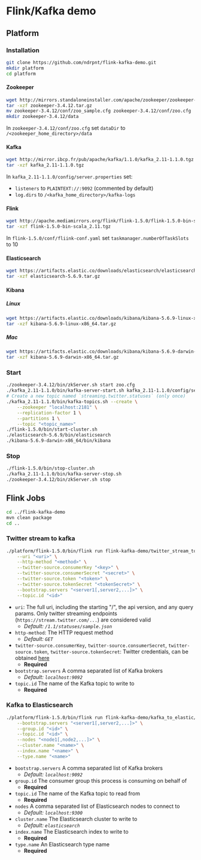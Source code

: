 # Flink/Kafka demo
## Platform
### Installation
```bash
git clone https://github.com/ndrpnt/flink-kafka-demo.git
mkdir platform
cd platform
```
#### Zookeeper
```bash
wget http://mirrors.standaloneinstaller.com/apache/zookeeper/zookeeper-3.4.12/zookeeper-3.4.12.tar.gz
tar -xzf zookeeper-3.4.12.tar.gz
mv zookeeper-3.4.12/conf/zoo_sample.cfg zookeeper-3.4.12/conf/zoo.cfg
mkdir zookeeper-3.4.12/data
```
In `zookeeper-3.4.12/conf/zoo.cfg` set `dataDir` to `/<zookeeper_home_directory>/data`
#### Kafka
```bash
wget http://mirror.ibcp.fr/pub/apache/kafka/1.1.0/kafka_2.11-1.1.0.tgz
tar -xzf kafka_2.11-1.1.0.tgz
```
In `kafka_2.11-1.1.0/config/server.properties` set:
- `listeners` to `PLAINTEXT://:9092` (commented by default)
- `log.dirs` to `/<kafka_home_directory>/kafka-logs`
#### Flink
```bash
wget http://apache.mediamirrors.org/flink/flink-1.5.0/flink-1.5.0-bin-scala_2.11.tgz
tar -xzf flink-1.5.0-bin-scala_2.11.tgz
```
In `flink-1.5.0/conf/fliink-conf.yaml` set `taskmanager.numberOfTaskSlots` to 10
#### Elasticsearch
```bash
wget https://artifacts.elastic.co/downloads/elasticsearch/elasticsearch-5.6.9.tar.gz
tar -xzf elasticsearch-5.6.9.tar.gz
```
#### Kibana
##### Linux
```bash
wget https://artifacts.elastic.co/downloads/kibana/kibana-5.6.9-linux-x86_64.tar.gz
tar -xzf kibana-5.6.9-linux-x86_64.tar.gz
```
##### Mac
```bash
wget https://artifacts.elastic.co/downloads/kibana/kibana-5.6.9-darwin-x86_64.tar.gz
tar -xzf kibana-5.6.9-darwin-x86_64.tar.gz
```
### Start
```bash
./zookeeper-3.4.12/bin/zkServer.sh start zoo.cfg
./kafka_2.11-1.1.0/bin/kafka-server-start.sh kafka_2.11-1.1.0/config/server.properties
# Create a new topic named `streaming.twitter.statuses` (only once)
./kafka_2.11-1.1.0/bin/kafka-topics.sh --create \
    --zookeeper "localhost:2181" \
    --replication-factor 1 \
    --partitions 1 \
    --topic "<topic_name>"
./flink-1.5.0/bin/start-cluster.sh
./elasticsearch-5.6.9/bin/elasticsearch
./kibana-5.6.9-darwin-x86_64/bin/kibana
```
### Stop
```bash
./flink-1.5.0/bin/stop-cluster.sh
./kafka_2.11-1.1.0/bin/kafka-server-stop.sh
./zookeeper-3.4.12/bin/zkServer.sh stop
```
## Flink Jobs
```bash
cd ../flink-kafka-demo
mvn clean package
cd ..
```
### Twitter stream to kafka
```bash
./platform/flink-1.5.0/bin/flink run flink-kafka-demo/twitter_stream_to_kafka/target/twitter_stream_to_kafka-0.1.jar \
    --uri "<uri>" \
    --http-method "<method>" \
    --twitter-source.consumerKey "<key>" \
    --twitter-source.consumerSecret "<secret>" \
    --twitter-source.token "<token>" \
    --twitter-source.tokenSecret "<tokenSecret>" \
    --bootstrap.servers "<server1[,server2,...]>" \
    --topic.id "<id>"
```
- `uri`: The full uri, including the starting "/", the api version, and any query params. Only twitter streaming endpoints (`https://stream.twitter.com/...`) are considered valid
    - _Default: `/1.1/statuses/sample.json`_
- `http-method`: The HTTP request method
    - _Default: `GET`_
- `twitter-source.consumerKey`, `twitter-source.consumerSecret`, `twitter-source.token`, `twitter-source.tokenSecret`: Twitter credentials, can be obtained [here](https://developer.twitter.com/en/docs/basics/authentication/guides/access-tokens.html)
    - **Required**
- `bootstrap.servers` A comma separated list of Kafka brokers
    - _Default: `localhost:9092`_
- `topic.id` The name of the Kafka topic to write to
    - **Required**
### Kafka to Elasticsearch
```bash
./platform/flink-1.5.0/bin/flink run flink-kafka-demo/kafka_to_elastic/target/kafka_to_elastic-0.1.jar \
    --bootstrap.servers "<server1[,server2,...]>" \
    --group.id "<id>" \
    --topic.id "<id>" \
    --nodes "<node1[,node2,...]>" \
    --cluster.name "<name>" \
    --index.name "<name>" \
    --type.name "<name>"
```
- `bootstrap.servers` A comma separated list of Kafka brokers
    - _Default: `localhost:9092`_
- `group.id` The consumer group this process is consuming on behalf of
    - **Required**
- `topic.id` The name of the Kafka topic to read from
    - **Required**
- `nodes` A comma separated list of Elasticsearch nodes to connect to
    - _Default: `localhost:9300`_
- `cluster.name` The Elasticsearch cluster to write to
    - _Default: `elasticsearch`_
- `index.name` The Elasticsearch index to write to
    - **Required**
- `type.name` An Elasticsearch type name
    - **Required**
    